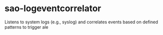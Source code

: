 # sao-logeventcorrelator
Listens to system logs (e.g., syslog) and correlates events based on defined patterns to trigger ale
